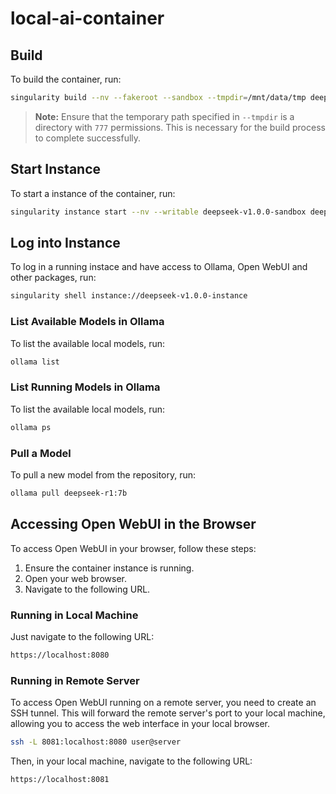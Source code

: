 # local-ai-container

## Build

To build the container, run:

```sh
singularity build --nv --fakeroot --sandbox --tmpdir=/mnt/data/tmp deepseek-v1.0.0-sandbox deepseek-v1.0.0.def
```

> **Note:** Ensure that the temporary path specified in `--tmpdir` is a directory with `777` permissions. This is necessary for the build process to complete successfully.

## Start Instance

To start a instance of the container, run:

```sh
singularity instance start --nv --writable deepseek-v1.0.0-sandbox deepseek-v1.0.0-instance
```

## Log into Instance

To log in a running instace and have access to Ollama, Open WebUI and other packages, run:

```sh
singularity shell instance://deepseek-v1.0.0-instance
```

### List Available Models in Ollama

To list the available local models, run:

```sh
ollama list
```

### List Running Models in Ollama

To list the available local models, run:

```sh
ollama ps
```

### Pull a Model

To pull a new model from the repository, run:

```sh
ollama pull deepseek-r1:7b
```

## Accessing Open WebUI in the Browser

To access Open WebUI in your browser, follow these steps:

1. Ensure the container instance is running.
2. Open your web browser.
3. Navigate to the following URL.

### Running in Local Machine

Just navigate to the following URL:

```sh
https://localhost:8080
```

### Running in Remote Server

To access Open WebUI running on a remote server, you need to create an SSH tunnel. This will forward the remote server's port to your local machine, allowing you to access the web interface in your local browser.

```sh
ssh -L 8081:localhost:8080 user@server
```

Then, in your local machine, navigate to the following URL:

```sh
https://localhost:8081
```


<!-- ```sh
```

```sh
```

```sh
``` -->